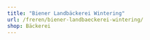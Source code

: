 ```yaml
---
title: "Biener Landbäckerei Wintering"
url: /freren/biener-landbaeckerei-wintering/
shop: Bäckerei
---
```

